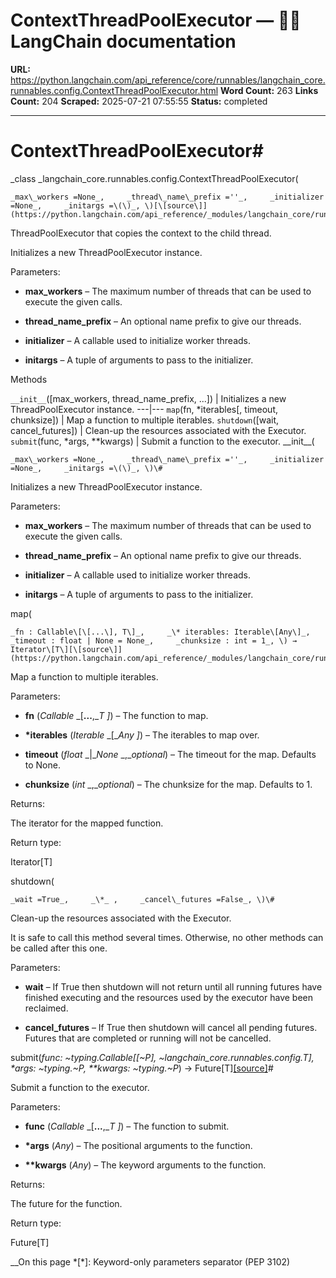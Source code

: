 # ContextThreadPoolExecutor — 🦜🔗 LangChain  documentation

**URL:** https://python.langchain.com/api_reference/core/runnables/langchain_core.runnables.config.ContextThreadPoolExecutor.html
**Word Count:** 263
**Links Count:** 204
**Scraped:** 2025-07-21 07:55:55
**Status:** completed

---

# ContextThreadPoolExecutor\#

_class _langchain\_core.runnables.config.ContextThreadPoolExecutor\(

    _max\_workers =None_,     _thread\_name\_prefix =''_,     _initializer =None_,     _initargs =\(\)_, \)[\[source\]](https://python.langchain.com/api_reference/_modules/langchain_core/runnables/config.html#ContextThreadPoolExecutor)\#     

ThreadPoolExecutor that copies the context to the child thread.

Initializes a new ThreadPoolExecutor instance.

Parameters:     

  * **max\_workers** – The maximum number of threads that can be used to execute the given calls.

  * **thread\_name\_prefix** – An optional name prefix to give our threads.

  * **initializer** – A callable used to initialize worker threads.

  * **initargs** – A tuple of arguments to pass to the initializer.

Methods

`__init__`\(\[max\_workers, thread\_name\_prefix, ...\]\) | Initializes a new ThreadPoolExecutor instance.   ---|---   `map`\(fn, \*iterables\[, timeout, chunksize\]\) | Map a function to multiple iterables.   `shutdown`\(\[wait, cancel\_futures\]\) | Clean-up the resources associated with the Executor.   `submit`\(func, \*args, \*\*kwargs\) | Submit a function to the executor.      \_\_init\_\_\(

    _max\_workers =None_,     _thread\_name\_prefix =''_,     _initializer =None_,     _initargs =\(\)_, \)\#     

Initializes a new ThreadPoolExecutor instance.

Parameters:     

  * **max\_workers** – The maximum number of threads that can be used to execute the given calls.

  * **thread\_name\_prefix** – An optional name prefix to give our threads.

  * **initializer** – A callable used to initialize worker threads.

  * **initargs** – A tuple of arguments to pass to the initializer.

map\(

    _fn : Callable\[\[...\], T\]_,     _\* iterables: Iterable\[Any\]_,     _timeout : float | None = None_,     _chunksize : int = 1_, \) → Iterator\[T\][\[source\]](https://python.langchain.com/api_reference/_modules/langchain_core/runnables/config.html#ContextThreadPoolExecutor.map)\#     

Map a function to multiple iterables.

Parameters:     

  * **fn** \(_Callable_ _\[__...__,__T_ _\]_\) – The function to map.

  * **\*iterables** \(_Iterable_ _\[__Any_ _\]_\) – The iterables to map over.

  * **timeout** \(_float_ _|__None_ _,__optional_\) – The timeout for the map. Defaults to None.

  * **chunksize** \(_int_ _,__optional_\) – The chunksize for the map. Defaults to 1.

Returns:     

The iterator for the mapped function.

Return type:     

Iterator\[T\]

shutdown\(

    _wait =True_,     _\*_ ,     _cancel\_futures =False_, \)\#     

Clean-up the resources associated with the Executor.

It is safe to call this method several times. Otherwise, no other methods can be called after this one.

Parameters:     

  * **wait** – If True then shutdown will not return until all running futures have finished executing and the resources used by the executor have been reclaimed.

  * **cancel\_futures** – If True then shutdown will cancel all pending futures. Futures that are completed or running will not be cancelled.

submit\(_func: ~typing.Callable\[\[~P\], ~langchain\_core.runnables.config.T\], \*args: ~typing.~P, \*\*kwargs: ~typing.~P_\) → Future\[T\][\[source\]](https://python.langchain.com/api_reference/_modules/langchain_core/runnables/config.html#ContextThreadPoolExecutor.submit)\#     

Submit a function to the executor.

Parameters:     

  * **func** \(_Callable_ _\[__...__,__T_ _\]_\) – The function to submit.

  * **\*args** \(_Any_\) – The positional arguments to the function.

  * **\*\*kwargs** \(_Any_\) – The keyword arguments to the function.

Returns:     

The future for the function.

Return type:     

Future\[T\]

__On this page   *[\*]: Keyword-only parameters separator (PEP 3102)